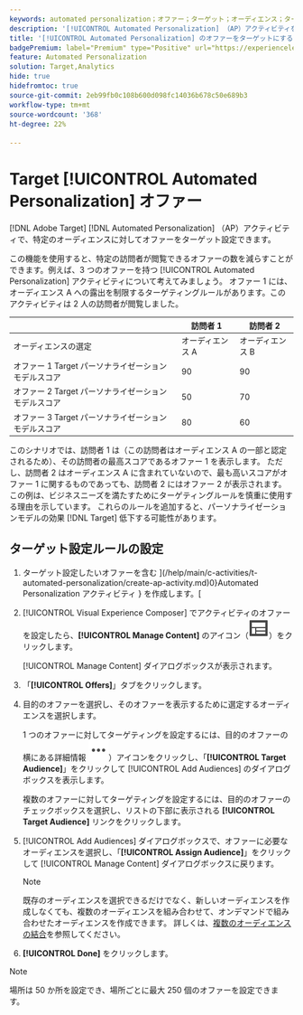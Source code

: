 ```yaml
---
keywords: automated personalization；オファー；ターゲット；オーディエンス；ターゲティングルール；ターゲティング
description: '[!UICONTROL Automated Personalization] （AP）アクティビティを使用して、特定のオーディエンスに対して個々のオファーをターゲットにする方法を説明します。'
title: '[!UICONTROL Automated Personalization] のオファーをターゲットにするにはどうすればよいですか？'
badgePremium: label="Premium" type="Positive" url="https://experienceleague.adobe.com/docs/target/using/introduction/intro.html?lang=ja#premium newtab=true" tooltip="Target Premium に含まれる機能を確認してください。"
feature: Automated Personalization
solution: Target,Analytics
hide: true
hidefromtoc: true
source-git-commit: 2eb99fb0c108b600d098fc14036b678c50e689b3
workflow-type: tm+mt
source-wordcount: '368'
ht-degree: 22%

---
```


# Target [!UICONTROL Automated Personalization] オファー

[!DNL Adobe Target] [!DNL Automated Personalization] （AP）アクティビティで、特定のオーディエンスに対してオファーをターゲット設定できます。

この機能を使用すると、特定の訪問者が閲覧できるオファーの数を減らすことができます。例えば、3 つのオファーを持つ [!UICONTROL Automated Personalization] アクティビティについて考えてみましょう。 オファー 1 には、オーディエンス A への露出を制限するターゲティングルールがあります。このアクティビティは 2 人の訪問者が閲覧しました。

| | 訪問者 1 | 訪問者 2 |
|--- |--- |--- |
| オーディエンスの選定 | オーディエンス A | オーディエンス B |
| オファー 1 Target パーソナライゼーションモデルスコア | 90 | 90 |
| オファー 2 Target パーソナライゼーションモデルスコア | 50 | 70 |
| オファー 3 Target パーソナライゼーションモデルスコア | 80 | 60 |

このシナリオでは、訪問者 1 は（この訪問者はオーディエンス A の一部と認定されるため）、その訪問者の最高スコアであるオファー 1 を表示します。 ただし、訪問者 2 はオーディエンス A に含まれていないので、最も高いスコアがオファー 1 に関するものであっても、訪問者 2 にはオファー 2 が表示されます。この例は、ビジネスニーズを満たすためにターゲティングルールを慎重に使用する理由を示しています。 これらのルールを追加すると、パーソナライゼーションモデルの効果 [!DNL Target] 低下する可能性があります。

## ターゲット設定ルールの設定

1. ターゲット設定したいオファーを含む ](/help/main/c-activities/t-automated-personalization/create-ap-activity.md)0}Automated Personalization アクティビティ } を作成します。[
1. [!UICONTROL Visual Experience Composer] でアクティビティのオファーを設定したら、**[!UICONTROL Manage Content]** のアイコン（![ コンテンツを管理アイコン ](/help/main/assets/icons/Experience.svg)）をクリックします。

   [!UICONTROL Manage Content] ダイアログボックスが表示されます。

1. 「**[!UICONTROL Offers]**」タブをクリックします。

1. 目的のオファーを選択し、そのオファーを表示するために選定するオーディエンスを選択します。

   1 つのオファーに対してターゲティングを設定するには、目的のオファーの横にある詳細情報 ![ 詳細情報アイコン ](/help/main/assets/icons/MoreSmallList.svg)）アイコンをクリックし、「**[!UICONTROL Target Audience]**」をクリックして [!UICONTROL Add Audiences] のダイアログボックスを表示します。

   複数のオファーに対してターゲティングを設定するには、目的のオファーのチェックボックスを選択し、リストの下部に表示される **[!UICONTROL Target Audience]** リンクをクリックします。

1. [!UICONTROL Add Audiences] ダイアログボックスで、オファーに必要なオーディエンスを選択し、「**[!UICONTROL Assign Audience]**」をクリックして [!UICONTROL Manage Content] ダイアログボックスに戻ります。

   >[!NOTE]
   >
   >既存のオーディエンスを選択できるだけでなく、新しいオーディエンスを作成しなくても、複数のオーディエンスを組み合わせて、オンデマンドで組み合わせたオーディエンスを作成できます。 詳しくは、[複数のオーディエンスの結合](/help/main/c-target/combining-multiple-audiences.md#concept_A7386F1EA4394BD2AB72399C225981E5)を参照してください。

1. **[!UICONTROL Done]** をクリックします。

>[!NOTE]
>
>場所は 50 か所を設定でき、場所ごとに最大 250 個のオファーを設定できます。